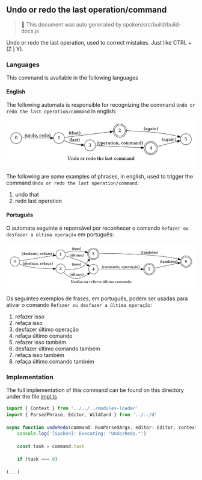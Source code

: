 ## Undo or redo the last operation/command

> 🤖 This document was auto generated by spoken/src/build/build-docs.js

Undo or redo the last operation, used to correct mistakes. Just like CTRL + (Z | Y).

### Languages

This command is available in the following languages

#### English

The following automata is responsible for recognizing the command `Undo or redo the last operation/command` in english:

![English](phrase_en-US.png)

The following are some examples of phrases, in english, used to trigger the command `Undo or redo the last operation/command`:

1. undo that
2. redo last operation

#### Português

O automata seguinte é reponsável por reconhecer o comando `Refazer ou desfazer a última operação` em português:

![Português](phrase_pt-BR.png)

Os seguintes exemplos de frases, em português, podem ser usadas para ativar o comando `Refazer ou desfazer a última operação`:

1. refazer isso
2. refaça isso
3. desfazer último operação
4. refaça último comando
5. refazer isso também
6. desfazer último comando também
7. refaça isso também
8. refaça último comando também

### Implementation

The full implementation of this command can be found on this directory under the file [impl.ts](impl.ts)

```typescript
import { Context } from '../../../modules-loader'
import { ParsedPhrase, Editor, WildCard } from '../../d'

async function undoRedo(command: RunParsedArgs, editor: Editor, context: {}) {
    console.log('[Spoken]: Executing: "Undo/Redo."')

    const task = command.task

    if (task === 0)

(...)
```
